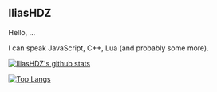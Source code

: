 ## IliasHDZ

Hello, ...

I can speak JavaScript, C++, Lua (and probably some more).

[![IliasHDZ's github stats](https://github-readme-stats.vercel.app/api?username=IliasHDZ)](https://github.com/IliasHDZ/)

[![Top Langs](https://github-readme-stats.vercel.app/api/top-langs/?username=IliasHDZ)](https://github.com/IliasHDZ/)
